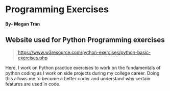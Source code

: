 # Programming Exercises

#### By- Megan Tran

## Website used for Python Programming exercises
>https://www.w3resource.com/python-exercises/python-basic-exercises.php

Here, I work on Python practice exercises to work on the fundamentals of python coding as I work on side projects during my college career. Doing this allows me to become a better coder and understand why certain features are used in code.

